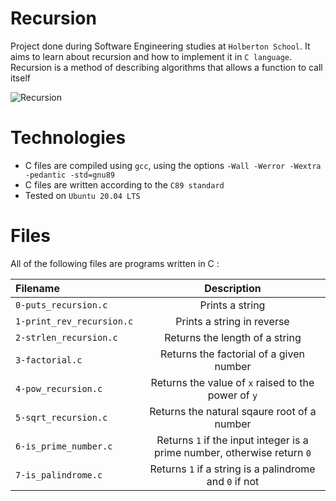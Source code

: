 # Recursion
Project done during Software Engineering studies at `Holberton School`. It aims to learn about recursion and how to implement it in `C language`.<br>
Recursion is a method of describing algorithms that allows a function to call itself

![Recursion](https://cdn.programiz.com/sites/tutorial2program/files/how-recursion-works-c_0.jpg)

# Technologies
- C files are compiled using `gcc`, using the options `-Wall -Werror -Wextra -pedantic -std=gnu89`
- C files are written according to the `C89 standard`
- Tested on `Ubuntu 20.04 LTS`

# Files
All of the following files are programs written in C :

|**Filename**|**Description**|
|:-------|:---------:|
|`0-puts_recursion.c`|Prints a string|
|`1-print_rev_recursion.c	`|Prints a string in reverse|
|`2-strlen_recursion.c`|Returns the length of a string|
|`3-factorial.c`|Returns the factorial of a given number|
|`4-pow_recursion.c`|Returns the value of `x` raised to the power of `y`|
|`5-sqrt_recursion.c`|Returns the natural sqaure root of a number|
|`6-is_prime_number.c`|Returns `1` if the input integer is a prime number, otherwise return `0`|
|`7-is_palindrome.c`|Returns `1` if a string is a palindrome and `0` if not|

